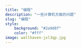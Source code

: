 ```yaml
---
title: "编程"
description: "一些计算机方面的问题"
slug: "编程"
style:
    background: "#2a9d8f"
    color: "#fff"
image: wallhaven-jxl3qp.jpg
---
```


